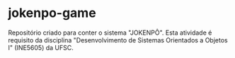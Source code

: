 # jokenpo-game
Repositório criado para conter o sistema "JOKENPÔ". Esta atividade é requisito da disciplina "Desenvolvimento de Sistemas Orientados a Objetos I" (INE5605) da UFSC. 
